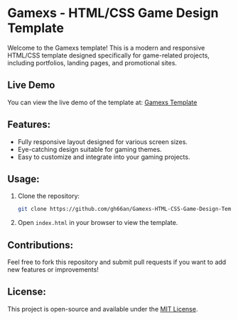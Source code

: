 # Gamexs - HTML/CSS Game Design Template

Welcome to the Gamexs template! This is a modern and responsive HTML/CSS template designed specifically for game-related projects, including portfolios, landing pages, and promotional sites.

## Live Demo
You can view the live demo of the template at: [Gamexs Template](https://gh66an.github.io/Gamexs-HTML-CSS-Game-Design-Template/)

## Features:
- Fully responsive layout designed for various screen sizes.
- Eye-catching design suitable for gaming themes.
- Easy to customize and integrate into your gaming projects.

## Usage:
1. Clone the repository:
   ```bash
   git clone https://github.com/gh66an/Gamexs-HTML-CSS-Game-Design-Template.git
   
2. Open `index.html` in your browser to view the template.

## Contributions:
Feel free to fork this repository and submit pull requests if you want to add new features or improvements!

## License:
This project is open-source and available under the [MIT License](LICENSE).
